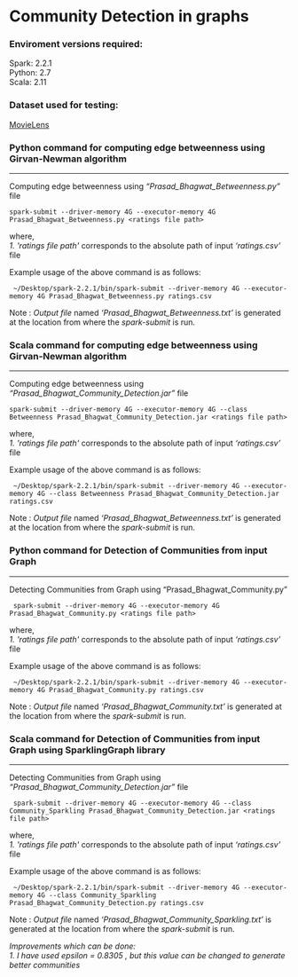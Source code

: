 Community Detection in graphs
=====================================================

### Enviroment versions required:

Spark: 2.2.1  
Python: 2.7  
Scala: 2.11

### Dataset used for testing:
[MovieLens](https://grouplens.org/datasets/movielens/)   


### Python command for computing edge betweenness using Girvan-Newman algorithm

* * *

Computing edge betweenness using _“Prasad\_Bhagwat\_Betweenness.py”_ file

    spark-submit --driver-memory 4G --executor-memory 4G Prasad_Bhagwat_Betweenness.py <ratings file path>
    

where,  
_1. 'ratings file path'_ corresponds to the absolute path of input _‘ratings.csv’_ file  

Example usage of the above command is as follows:  

     ~/Desktop/spark-2.2.1/bin/spark-submit --driver-memory 4G --executor-memory 4G Prasad_Bhagwat_Betweenness.py ratings.csv


Note : _Output file_ named _‘Prasad\_Bhagwat\_Betweenness.txt’_ is generated at the location from where the _spark-submit_ is run.

### Scala command for computing edge betweenness using Girvan-Newman algorithm

* * *

Computing edge betweenness using _“Prasad\_Bhagwat\_Community_Detection.jar”_ file

    spark-submit --driver-memory 4G --executor-memory 4G --class Betweenness Prasad_Bhagwat_Community_Detection.jar <ratings file path>
    

where,  
_1. 'ratings file path'_ corresponds to the absolute path of input _‘ratings.csv’_ file  

Example usage of the above command is as follows:

     ~/Desktop/spark-2.2.1/bin/spark-submit --driver-memory 4G --executor-memory 4G --class Betweenness Prasad_Bhagwat_Community_Detection.jar ratings.csv
    

Note : _Output file_ named _‘Prasad\_Bhagwat\_Betweenness.txt’_ is generated at the location from where the _spark-submit_ is run.  

### Python command for Detection of Communities from input Graph

* * *

Detecting Communities from Graph using “Prasad_Bhagwat_Community.py”

     spark-submit --driver-memory 4G --executor-memory 4G Prasad_Bhagwat_Community.py <ratings file path>

where,  
_1. 'ratings file path'_ corresponds to the absolute path of input _‘ratings.csv’_ file  

Example usage of the above command is as follows:  

     ~/Desktop/spark-2.2.1/bin/spark-submit --driver-memory 4G --executor-memory 4G Prasad_Bhagwat_Community.py ratings.csv

Note : _Output file_ named _‘Prasad\_Bhagwat\_Community.txt’_ is generated at the location from where the _spark-submit_ is run.

### Scala command for Detection of Communities from input Graph using SparklingGraph library

* * *

Detecting Communities from Graph using _“Prasad\_Bhagwat\_Community_Detection.jar”_ file

     spark-submit --driver-memory 4G --executor-memory 4G --class Community_Sparkling Prasad_Bhagwat_Community_Detection.jar <ratings file path>

where,  
_1. 'ratings file path'_ corresponds to the absolute path of input _‘ratings.csv’_ file  

Example usage of the above command is as follows:  

     ~/Desktop/spark-2.2.1/bin/spark-submit --driver-memory 4G --executor-memory 4G --class Community_Sparkling Prasad_Bhagwat_Community_Detection.py ratings.csv

Note : _Output file_ named _‘Prasad\_Bhagwat\_Community_Sparkling.txt’_ is generated at the location from where the _spark-submit_ is run.

_Improvements which can be done:_  
_1. I have used epsilon = 0.8305 , but this value can be changed to generate better communities_  

